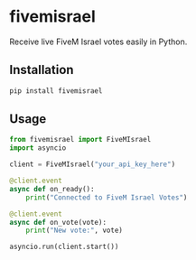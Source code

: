 # fivemisrael

Receive live FiveM Israel votes easily in Python.

## Installation

```bash
pip install fivemisrael
```

## Usage

```python
from fivemisrael import FiveMIsrael
import asyncio

client = FiveMIsrael("your_api_key_here")

@client.event
async def on_ready():
    print("Connected to FiveM Israel Votes")

@client.event
async def on_vote(vote):
    print("New vote:", vote)

asyncio.run(client.start())
```
